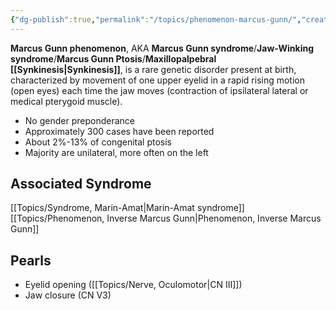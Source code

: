 ```yaml
---
{"dg-publish":true,"permalink":"/topics/phenomenon-marcus-gunn/","created":"2023-06-03T20:18:21.000-07:00","updated":"2023-06-04T19:40:53.000-07:00"}
---
```



**Marcus Gunn phenomenon**, AKA **Marcus Gunn syndrome**/**Jaw-Winking syndrome**/**Marcus Gunn Ptosis**/**Maxillopalpebral [[Synkinesis\|Synkinesis]]**,  is a rare genetic disorder present at birth, characterized by movement of one upper eyelid in a rapid rising motion (open eyes) each time the jaw moves (contraction of ipsilateral lateral or medical pterygoid muscle).

- No gender preponderance
- Approximately 300 cases have been reported
- About 2%-13% of congenital ptosis
- Majority are unilateral, more often on the left

## Associated Syndrome

[[Topics/Syndrome, Marin-Amat\|Marin-Amat syndrome]]
[[Topics/Phenomenon, Inverse Marcus Gunn\|Phenomenon, Inverse Marcus Gunn]]

## Pearls

- Eyelid opening ([[Topics/Nerve, Oculomotor\|CN III]])
- Jaw closure (CN V3)

